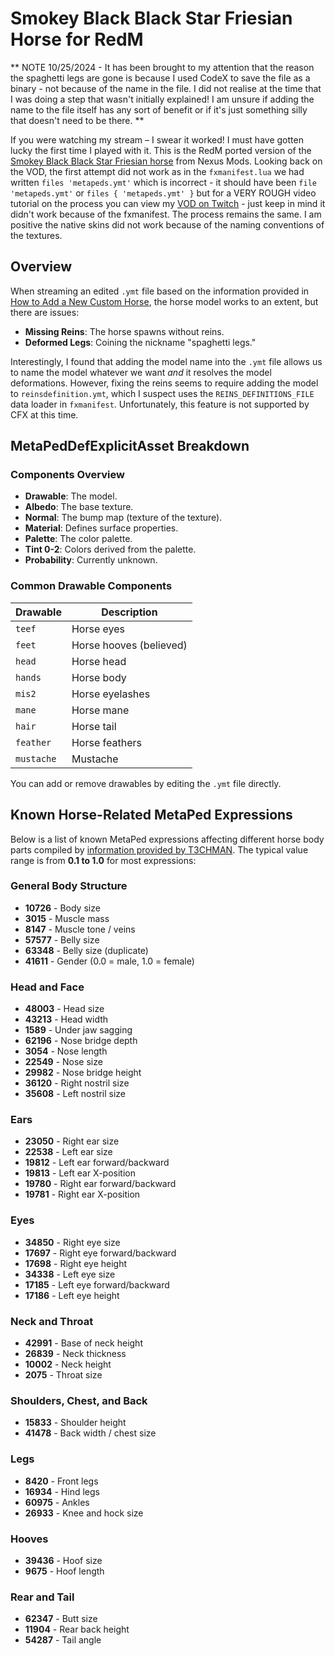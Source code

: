 
# Smokey Black Black Star Friesian Horse for RedM

** NOTE 10/25/2024 - It has been brought to my attention that the reason the spaghetti legs are gone is because I used CodeX to save the file as a binary - not because of the name in the file. I did not realise at the time that I was doing a step that wasn't initially explained! I am unsure if adding the name to the file itself has any sort of benefit or if it's just something silly that doesn't need to be there. **

If you were watching my stream – I swear it worked! I must have gotten lucky the first time I played with it. This is the RedM ported version of the [Smokey Black Black Star Friesian horse](https://www.nexusmods.com/reddeadredemption2/mods/2352) from Nexus Mods. Looking back on the VOD, the first attempt did not work as in the `fxmanifest.lua` we had written `files 'metapeds.ymt'` which is incorrect - it should have been `file 'metapeds.ymt'` or ```files { 'metapeds.ymt' }``` but for a VERY ROUGH video tutorial on the process you can view my [VOD on Twitch](https://www.twitch.tv/videos/2284448223) - just keep in mind it didn't work because of the fxmanifest. The process remains the same. I am positive the native skins did not work because of the naming conventions of the textures.

## Overview

When streaming an edited `.ymt` file based on the information provided in [How to Add a New Custom Horse](https://forum.cfx.re/t/how-to-add-a-new-custom-horse), the horse model works to an extent, but there are issues:

- **Missing Reins**: The horse spawns without reins.
- **Deformed Legs**: Coining the nickname "spaghetti legs."

Interestingly, I found that adding the model name into the `.ymt` file allows us to name the model whatever we want *and* it resolves the model deformations. However, fixing the reins seems to require adding the model to `reinsdefinition.ymt`, which I suspect uses the `REINS_DEFINITIONS_FILE` data loader in `fxmanifest`. Unfortunately, this feature is not supported by CFX at this time.

## MetaPedDefExplicitAsset Breakdown

### Components Overview

- **Drawable**: The model.
- **Albedo**: The base texture.
- **Normal**: The bump map (texture of the texture).
- **Material**: Defines surface properties.
- **Palette**: The color palette.
- **Tint 0-2**: Colors derived from the palette.
- **Probability**: Currently unknown.

### Common Drawable Components

| Drawable | Description            |
| -------- | ---------------------- |
| `teef`   | Horse eyes             |
| `feet`   | Horse hooves (believed)|
| `head`   | Horse head             |
| `hands`  | Horse body             |
| `mis2`   | Horse eyelashes        |
| `mane`   | Horse mane             |
| `hair`   | Horse tail             |
| `feather`| Horse feathers         |
| `mustache`| Mustache              |

You can add or remove drawables by editing the `.ymt` file directly.

## Known Horse-Related MetaPed Expressions

Below is a list of known MetaPed expressions affecting different horse body parts compiled by [information provided by T3CHMAN](https://pastebin.com/Ld76cAn7). The typical value range is from **0.1 to 1.0** for most expressions:

### General Body Structure
- **10726** - Body size
- **3015** - Muscle mass
- **8147** - Muscle tone / veins
- **57577** - Belly size
- **63348** - Belly size (duplicate)
- **41611** - Gender (0.0 = male, 1.0 = female)

### Head and Face
- **48003** - Head size
- **43213** - Head width
- **1589** - Under jaw sagging
- **62196** - Nose bridge depth
- **3054** - Nose length
- **22549** - Nose size
- **29982** - Nose bridge height
- **36120** - Right nostril size
- **35608** - Left nostril size

### Ears
- **23050** - Right ear size
- **22538** - Left ear size
- **19812** - Left ear forward/backward
- **19813** - Left ear X-position
- **19780** - Right ear forward/backward
- **19781** - Right ear X-position

### Eyes
- **34850** - Right eye size
- **17697** - Right eye forward/backward
- **17698** - Right eye height
- **34338** - Left eye size
- **17185** - Left eye forward/backward
- **17186** - Left eye height

### Neck and Throat
- **42991** - Base of neck height
- **26839** - Neck thickness
- **10002** - Neck height
- **2075** - Throat size

### Shoulders, Chest, and Back
- **15833** - Shoulder height
- **41478** - Back width / chest size

### Legs
- **8420** - Front legs
- **16934** - Hind legs
- **60975** - Ankles
- **26933** - Knee and hock size

### Hooves
- **39436** - Hoof size
- **9675** - Hoof length

### Rear and Tail
- **62347** - Butt size
- **11904** - Rear back height
- **54287** - Tail angle
